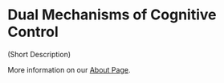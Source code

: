 # Dual Mechanisms of Cognitive Control


(Short Description)

More information on our [About Page](about.md).